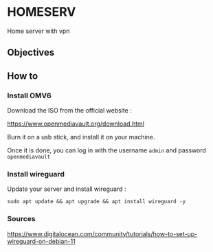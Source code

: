 # HOMESERV
Home server with vpn

## Objectives

## How to 

### Install OMV6

Download the ISO from the official website :

https://www.openmediavault.org/download.html

Burn it on a usb stick, and install it on your machine.

Once it is done, you can log in with the username ```admin``` and password ```openmediavault```

### Install wireguard

Update your server and install wireguard :

```
sudo apt update && apt upgrade && apt install wireguard -y
```

### Sources

https://www.digitalocean.com/community/tutorials/how-to-set-up-wireguard-on-debian-11

